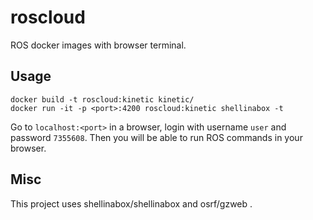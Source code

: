 # roscloud

ROS docker images with browser terminal.

## Usage

```shell
docker build -t roscloud:kinetic kinetic/
docker run -it -p <port>:4200 roscloud:kinetic shellinabox -t
```
Go to `localhost:<port>` in a browser, login with username `user` and password `7355608`. Then you will be able to run ROS commands in your browser.

## Misc
This project uses shellinabox/shellinabox and osrf/gzweb .